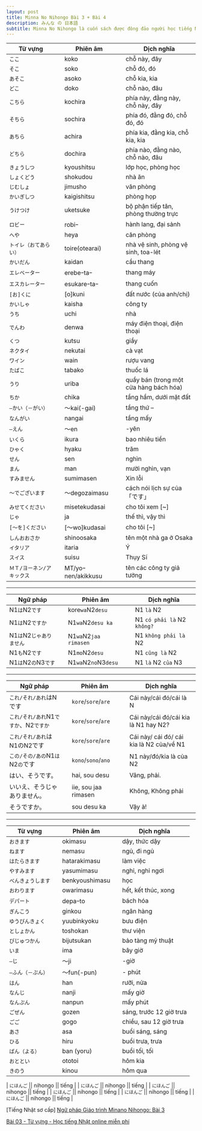 ```yaml
---
layout: post
title: Minna No Nihongo Bài 3 + Bài 4
description: みんな の 日本語
subtitle: Minna No Nihongo là cuốn sách được đông đảo người học tiếng Nhật lựa chọn khi mới bắt đầu.
---
```


| Từ vựng || Phiên âm || Dịch nghĩa |
| -- | -- | -- | -- | -- |
| `ここ` || koko || chỗ này, đây |
| `そこ` || soko || chỗ đó, đó |
| `あそこ` || asoko || chỗ kia, kia |
| `どこ` || doko || chỗ nào, đâu |
| `こちら` || kochira || phía này, đằng này, chỗ này, đây |
| `そちら` || sochira || phía đó, đằng đó, chỗ đó, đó |
| `あちら` || achira  || phía kia, đằng kia, chỗ kia, kia |
| `どちら` || dochira || phía nào, đằng nào, chỗ nào, đâu |
| `きょうしつ` || kyoushitsu || lớp học, phòng học |
| `しょくどう` || shokudou || nhà ăn |
| `じむしょ` || jimusho || văn phòng |
| `かいぎしつ` || kaigishitsu || phòng họp |
| `うけつけ` || uketsuke || bộ phận tiếp tân, phòng thường trực |
| `ロビー` || robiｰ || hành lang, đại sảnh |
| `へや` || heya || căn phòng |
| `トイレ（おてあらい）` || toire(otearai) || nhà vệ sinh, phòng vệ sinh, toa-lét |
| `かいだん` || kaidan || cầu thang |
| `エレベーター` || erebeｰtaｰ || thang máy |
| `エスカレーター` || esukareｰtaｰ || thang cuốn |
| `[お]くに` || [o]kuni || đất nước (của anh/chị) |
| `かいしゃ` || kaisha || công ty |
| `うち` || uchi || nhà |
| `でんわ` || denwa || máy điện thoại, điện thoại |
| `くつ` || kutsu || giầy |
| `ネクタイ` || nekutai || cà vạt |
| `ワイン` || wain || rượu vang |
| `たばこ` || tabako || thuốc lá |
| `うり` || uriba || quầy bán (trong một cửa hàng bách hóa) |
| `ちか` || chika || tầng hầm, dưới mặt đất |
| `―かい（－がい）` || ～kai(-gai) || tầng thứ – |
| `なんがい` || nangai || tầng mấy |
| `―えん` || ～en || -yên |
| `いくら` || ikura || bao nhiêu tiền |
| `ひゃく` || hyaku || trăm |
| `せん` || sen || nghìn |
| `まん` || man || mười nghìn, vạn |
| `すみません` || sumimasen || Xin lỗi |
| `～でございます` || ～degozaimasu || cách nói lịch sự của 「です」 |
| `みせてください` || misetekudasai || cho tôi xem [~] |
| `じゃ` || ja || thế thì, vậy thì |
| `[～を]ください` || [～wo]kudasai || cho tôi [~] |
| `しんおおさか` || shinoosaka || tên một nhà ga ở Osaka |
| `イタリア` || itaria || Ý |
| `スイス` || suisu || Thụy Sĩ |
| `ＭＴ/ヨーネン/アキックス	` || MT/yoｰnen/akikkusu || tên các công ty giả tưởng |


-----

| Ngữ pháp || Phiên âm || Dịch nghĩa |
| -- | -- | -- | -- | -- |
| N1`は`N2`です` || kore`wa`N2`desu` || N1 `là` N2 |
| N1`は`N2`ですか` || N1`wa`N2`desu ka` || N1 `có phải là` N2 `không?` |
| N1`は`N2`じゃありません` || N1`wa`N2`jaa rimasen` || N1 `không phải là` N2 |
| N1`も`N2`です` || N1`mo`N2`desu` || N1 `cũng là` N2 |
| N1`は`N2`の`N3`です` || N1`wa`N2`no`N3`desu` || N1 `là` N2 `của` N3 |

-----

| Ngữ pháp || Phiên âm || Dịch nghĩa |
| -- | -- | -- | -- | -- |
| `これ/それ/あれ`はNです || `kore`/`sore`/`are` || Cái này/cái đó/cái là N |
| `これ/それ/あれ`N1`ですか`、N2`ですか` || `kore`/`sore`/`are` || Cái này/cái đó/cái kia là N1 hay N2? |
| `これ/それ/あれ`はN1のN2です || `kore`/`sore`/`are` || Cái này/ cái đó/ cái kia là N2 của/về N1 |
| `この/その/あの`N1`は`N2`の`です || `kono`/`sono`/`ano` || N1 này/đó/kia là của N2 |
| はい、そうです。 || hai, sou desu || Vâng, phải. |
| いいえ、そうじゃありません。 || iie, sou jaa rimasen || Không, Không phải |
| そうですか。 || sou desu ka || Vậy à! |

-----

| Từ vựng || Phiên âm || Dịch nghĩa |
| -- | -- | -- | -- | -- |
| `おきます` || okimasu || dậy, thức dậy |
| `ねます` || nemasu || ngủ, đi ngủ |
| `はたらきます` || hatarakimasu || làm việc |
| `やすみます` || yasumimasu || nghỉ, nghỉ ngơi |
| `べんきょうします` || benkyoushimasu || học |
| `おわります` || owarimasu || hết, kết thúc, xong |
| `デパート` || depaｰto || bách hóa |
| `ぎんこう` || ginkou || ngân hàng |
| `ゆうびんきょく` || yuubinkyoku || bưu điện |
| `としょかん` || toshokan || thư viện |
| `びじゅつかん` || bijutsukan || bảo tàng mỹ thuật |
| `いま` || ima || bây giờ |
| `―じ` || ～ji || -giờ |
| `―ふん（－ぷん）` || ～fun(-pun) || - phút |
| `はん` || han || rưỡi, nửa |
| `なんじ` || nanji || mấy giờ |
| `なんぷん` || nanpun || mấy phút |
| `ごぜん` || gozen || sáng, trước 12 giờ trưa |
| `ごご` || gogo || chiều, sau 12 giờ trưa |
| `あさ` || asa || buổi sáng, sáng |
| `ひる` || hiru || buổi trưa, trưa |
| `ばん（よる）` || ban (yoru) || buổi tối, tối |
| `おととい` || ototoi || hôm kia |
| `きのう` || kinou || hôm qua |

| `にほんご` || nihongo || tiếng |
| `にほんご` || nihongo || tiếng |
| `にほんご` || nihongo || tiếng |
| `にほんご` || nihongo || tiếng |
| `にほんご` || nihongo || tiếng |
| `にほんご` || nihongo || tiếng |

[Tiếng Nhật sơ cấp] [Ngữ pháp Giáo trình Minano Nihongo: Bài 3](https://jes.edu.vn/ngu-phap-minna-no-nihongo-bai-3)

[Bài 03 - Từ vựng - Học tiếng Nhật online miễn phí](http://jls.vnjpclub.com/tu-vung-minna-no-nihongo-bai-3.html)

